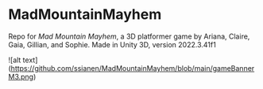 # MadMountainMayhem
 Repo for _Mad Mountain Mayhem_, a 3D platformer game by Ariana, Claire, Gaia, Gillian, and Sophie. Made in Unity 3D, version 2022.3.41f1

![alt text] (https://github.com/ssianen/MadMountainMayhem/blob/main/gameBannerM3.png) 
